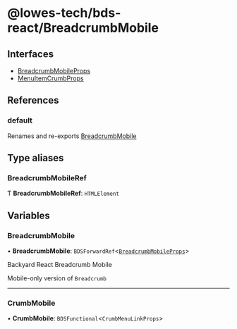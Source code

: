 # @lowes-tech/bds-react/BreadcrumbMobile

## Interfaces

- [BreadcrumbMobileProps](interfaces/BreadcrumbMobileProps.md)
- [MenuItemCrumbProps](interfaces/MenuItemCrumbProps.md)

## References

### default

Renames and re-exports [BreadcrumbMobile](README.md#breadcrumbmobile)

## Type aliases

### BreadcrumbMobileRef

Ƭ **BreadcrumbMobileRef**: `HTMLElement`

## Variables

### BreadcrumbMobile

• **BreadcrumbMobile**: `BDSForwardRef`<[`BreadcrumbMobileProps`](interfaces/BreadcrumbMobileProps.md)\>

Backyard React Breadcrumb Mobile

Mobile-only version of `Breadcrumb`

___

### CrumbMobile

• **CrumbMobile**: `BDSFunctional`<`CrumbMenuLinkProps`\>
